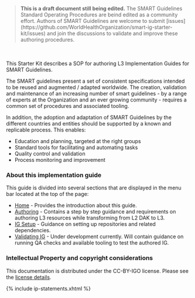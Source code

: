 <div>
<blockquote class="stu-note">
	<strong>This is a draft document still being edited.</strong>
	The SMART Guidelines Standard Operating Procedures are beind edited as a community effort. Authors of SMART Guidelines are welcome to submit [issues](https://github.com/WorldHealthOrganization/smart-ig-starter-kit/issues) and join the discussions to validate and improve these authoring procedures.
</blockquote>
</div>


<br/> <br/> 
  This Starter Kit describes a SOP for authoring L3 Implementation Guides for SMART Guidelines.

  The SMART guidelines present a set of consistent specifications intended to be reused and augmented / adapted worldwide. The creation, validation and maintenance of an increasing number of smart guidelines - by a range of experts at the Organization and an ever growing community - requires a common set of procedures and associated tooling.

In addition, the adoption and adaptation of SMART Guidelines by the different countries and entities should be supported by a known and replicable process. This enables:
* Education and planning, targeted at the right groups
* Standard tools for facilitating and automating tasks
* Quality control and validation
* Process monitoring and improvement


### About this implementation guide
This guide is divided into several sections that are displayed in the menu bar located at the top of the page:
- <a href="index.html">Home</a> - Provides the introduction about this guide.
- <a href="authoring_overview.html">Authoring</a> - Contains a step by step guidance and requirements on authoring L3 resources while transforming from L2 DAK to L3.
- <a href="ig_setup.html">IG Setup</a> - Guidance on setting up repositories and related dependencies.
- <a href="qa_check.html">Validating IG</a> - Under development currently. Will contain guidance on running QA checks and available tooling to test the authored IG.

### Intellectual Property and copyright considerations

This documentation is distributed under the CC-BY-IGO license. Please see the [license details](license.html).

{% include ip-statements.xhtml %}

